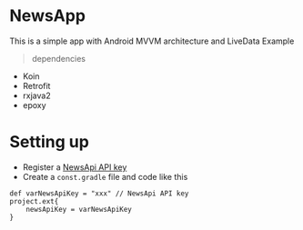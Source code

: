 # NewsApp 
This is a simple app with Android MVVM architecture and LiveData Example
<blockquote>dependencies</blockquote>

- Koin
- Retrofit
- rxjava2
- epoxy

# Setting up
- Register a [NewsApi API key](https://newsapi.org/)
- Create a ```const.gradle``` file and code like this
```
def varNewsApiKey = "xxx" // NewsApi API key
project.ext{
    newsApiKey = varNewsApiKey
}
```
